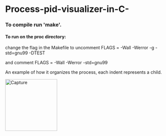 # Process-pid-visualizer-in-C-

### To compile run 'make'.

#### To run on the proc directory:

change the flag in the Makefile to uncomment FLAGS = -Wall -Werror -g -std=gnu99 -DTEST

and comment FLAGS = -Wall -Werror -std=gnu99

An example of how it organizes the process, each indent represents a child.

<img width="166" alt="Capture" src="https://user-images.githubusercontent.com/40809349/55680006-47162e80-58e2-11e9-8ed9-07476cfcf362.PNG">

